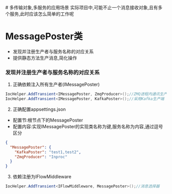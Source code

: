 ﻿﻿# 多传输对象,多服务的应用场景实际项目中,可能不止一个消息接收对象,且有多个服务,此时应该怎么简单的工作呢# MessagePoster类- 发现并注册生产者与服务名称的对应关系- 提供静态方法生产消息,简化操作### 发现并注册生产者与服务名称的对应关系1. 正确依赖注入所有生产者(IMessagePoster)```csharpIocHelper.AddTransient<IMessagePoster, ZmqProducer>();//ZMQ进程内通讯生产端IocHelper.AddTransient<IMessagePoster, KafkaPoster>();//采用Kafka生产端```2. 正确配置appsettings.json- 配置节:根节点下的MessagePoster- 配置内容:实现IMessagePoster的实现类名称为键,服务名称为内容,通过逗号区分```json{  "MessagePoster": {    "KafkaPoster": "test1,test2",    "ZmqProducer": "Inproc"  }}```3. 依赖注册为IFlowMiddleware```csharpIocHelper.AddTransient<IFlowMiddleware, MessagePoster>();//消息选择器```